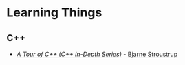 # Learning Things

## C++
- *[A Tour of C++ (C++ In-Depth Series)](https://github.com/kim-jery/learning/tree/master/cpp/the_tour)* - [Bjarne Stroustrup](https://www.amazon.com/Tour-C-Bjarne-Stroustrup/dp/0134997832)